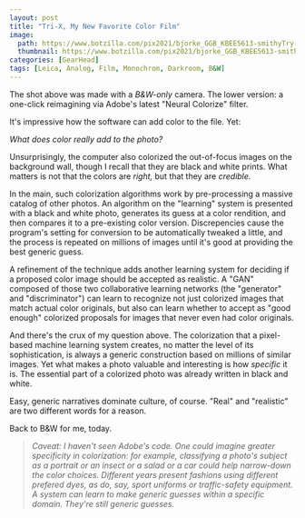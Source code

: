 ```yaml
---
layout: post
title: "Tri-X, My New Favorite Color Film"
image:
  path: https://www.botzilla.com/pix2021/bjorke_GGB_KBEE5613-smithyTry-RGBsplit.jpg
  thumbnail: https://www.botzilla.com/pix2021/bjorke_GGB_KBEE5613-smithyTry-RGBsplit.jpg
categories: [GearHead]
tags: [Leica, Analog, Film, Monochrom, Darkroom, B&W]
---
```


The shot above was made with a _B&amp;W-only_ camera. The lower version: a one-click reimagining via Adobe's latest "Neural Colorize" filter.

It's impressive how the software can add color to the file. Yet:

_What does color really add to the photo?_

<!--more-->

Unsurprisingly, the computer also colorized the out-of-focus images on the background wall, though I recall that they are black and white prints. What matters is not that the colors are _right,_ but that they are _credible._

In the main, such colorization algorithms work by pre-processing a massive catalog of other photos. An algorithm on the "learning" system is presented with a black and white photo, generates its guess at a color rendition, and then compares it to a pre-existing color version. Discrepencies cause the program's setting for conversion to be automatically tweaked a little, and the process is repeated on millions of images until it's good at providing the best generic guess.

A refinement of the technique adds another learning system for deciding if a proposed color image should be accepted as realistic. A "GAN" composed of those two collaborative learning networks (the "generator" and "discriminator") can learn to recognize not just colorized images that match actual color originals, but also can learn whether to accept as "good enough" colorized proposals for images that never even had color originals.

And there's the crux of my question above. The colorization that a pixel-based machine learning system creates, no matter the level of its sophistication, is always a generic construction based on millions of similar images. Yet what makes a photo valuable and interesting is how _specific_ it is. The essential part of a colorized photo was already written in black and white.

Easy, generic narratives dominate culture, of course. "Real" and "realistic" are two different words for a reason. 

Back to B&amp;W for me, today.

> _Caveat: I haven't seen Adobe's code. One could imagine greater specificity in colorization: for example, classifying a photo's subject as a portrait or an insect or a salad or a car could help narrow-down the color choices. Different years present fashions using different prefered dyes, as do, say, sport uniforms or traffic-safety equipment. A system can learn to make generic guesses within a specific domain. They're still generic guesses._
